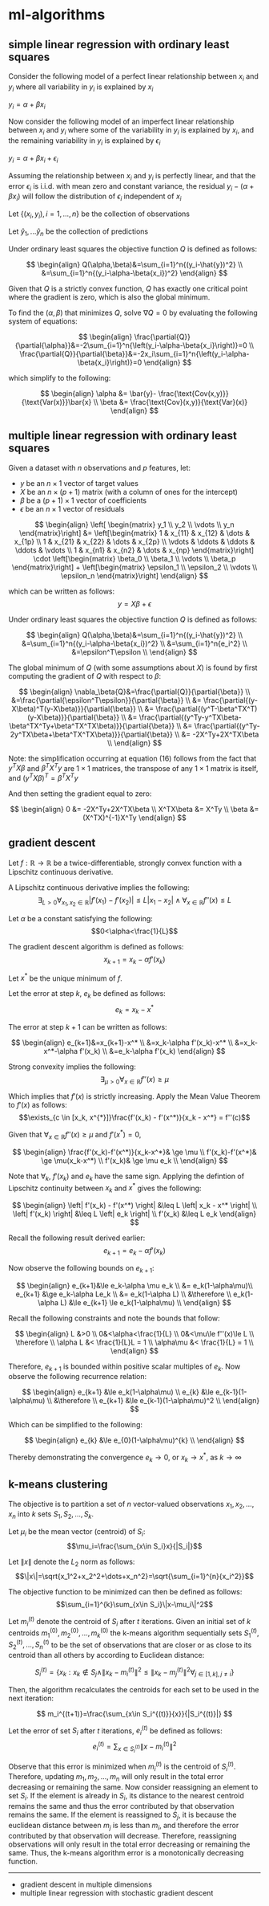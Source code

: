 # ml-algorithms

## simple linear regression with ordinary least squares

Consider the following model of a perfect linear relationship between $x_i$ and $y_i$ where all variability in $y_i$ is explained by $x_i$

$y_i=\alpha+\beta{x_i}$

Now consider the following model of an imperfect linear relationship between $x_i$ and $y_i$ where some of the variability in $y_i$ is explained by $x_i$, and the remaining variability in $y_i$ is explained by $\epsilon_i$

$y_i=\alpha+\beta{x_i}+\epsilon_i$

Assuming the relationship between $x_i$ and $y_i$ is perfectly linear, and that the error $\epsilon_i$ is i.i.d. with mean zero and constant variance, the residual $y_i-(\alpha+\beta{x_i})$ will follow the distribution of $\epsilon_i$ independent of $x_i$

Let $\{(x_i,y_i),i=1,...,n\}$ be the collection of observations

Let $\hat{y}_1,...\hat{y}_n$ be the collection of predictions

Under ordinary least squares the objective function $Q$ is defined as follows:

$$
\begin{align}
Q(\alpha,\beta)&=\sum_{i=1}^n{(y_i-\hat{y})^2} \\
&=\sum_{i=1}^n{(y_i-\alpha-\beta{x_i})^2}
\end{align}
$$

Given that $Q$ is a strictly convex function, $Q$ has exactly one critical point where the gradient is zero, which is also the global minimum.

To find the $(\alpha,\beta)$ that minimizes $Q$, solve $\nabla{Q}=0$ by evaluating the following system of equations:

$$
\begin{align}
\frac{\partial{Q}}{\partial{\alpha}}&=-2\sum_{i=1}^n{\left(y_i-\alpha-\beta{x_i}\right)}=0 \\
\frac{\partial{Q}}{\partial{\beta}}&=-2x_i\sum_{i=1}^n{\left(y_i-\alpha-\beta{x_i}\right)}=0
\end{align}
$$

which simplify to the following:

$$
\begin{align}
\alpha &= \bar{y}- \frac{\text{Cov(x,y)}}{\text{Var(x)}}\bar{x} \\
\beta &= \frac{\text{Cov}(x,y)}{\text{Var}(x)}
\end{align}
$$

## multiple linear regression with ordinary least squares

Given a dataset with $n$ observations and $p$ features, let:

- $y$ be an $n \times 1$ vector of target values
- $X$ be an $n \times (p+1)$ matrix (with a column of ones for the intercept)
- $\beta$ be a $(p+1) \times 1$ vector of coefficients
- $\epsilon$ be an $n \times 1$ vector of residuals

$$
\begin{align}
\left[
\begin{matrix}
y_1 \\
y_2 \\
\vdots \\
y_n
\end{matrix}\right]
&=
\left[\begin{matrix}
1 & x_{11} & x_{12} & \dots & x_{1p} \\
1 & x_{21} & x_{22} & \dots & x_{2p} \\
\vdots & \ddots & \ddots & \ddots & \vdots \\
1 & x_{n1} & x_{n2} & \dots & x_{np}
\end{matrix}\right]
\cdot
\left[\begin{matrix}
\beta_0 \\
\beta_1 \\
\vdots \\
\beta_p
\end{matrix}\right]
+
\left[\begin{matrix}
\epsilon_1 \\
\epsilon_2 \\
\vdots \\
\epsilon_n
\end{matrix}\right]
\end{align}
$$

which can be written as follows:
$$y=X\beta+\epsilon$$

Under ordinary least squares the objective function $Q$ is defined as follows:

$$
\begin{align}
Q(\alpha,\beta)&=\sum_{i=1}^n{(y_i-\hat{y})^2} \\
&=\sum_{i=1}^n{(y_i-\alpha-\beta{x_i})^2} \\
&=\sum_{i=1}^n{e_i^2} \\
&=\epsilon^T\epsilon \\
\end{align}
$$

The global minimum of $Q$ (with some assumptions about $X$) is found by first computing the gradient of $Q$ with respect to $\beta$:

$$
\begin{align}
\nabla_\beta{Q}&=\frac{\partial{Q}}{\partial{\beta}} \\
&=\frac{\partial{\epsilon^T\epsilon}}{\partial{\beta}} \\
&= \frac{\partial{(y-X\beta)^T(y-X\beta)}}{\partial{\beta}} \\
&= \frac{\partial{(y^T-\beta^TX^T)(y-X\beta)}}{\partial{\beta}} \\
&= \frac{\partial{(y^Ty-y^TX\beta-\beta^TX^Ty+\beta^TX^TX\beta)}}{\partial{\beta}} \\
&= \frac{\partial{(y^Ty-2y^TX\beta+\beta^TX^TX\beta)}}{\partial{\beta}} \\
&= -2X^Ty+2X^TX\beta \\
\end{align}
$$

Note: the simplification occurring at equation $(16)$ follows from the fact that $y^TX\beta$ and $\beta^TX^Ty$ are $1\times1$ matrices, the transpose of any $1\times1$ matrix is itself, and $(y^TX\beta)^T=\beta^TX^Ty$

And then setting the gradient equal to zero:

$$
\begin{align}
0 &= -2X^Ty+2X^TX\beta \\
X^TX\beta &= X^Ty \\
\beta &= (X^TX)^{-1}X^Ty
\end{align}
$$

## gradient descent

Let $f:\mathbb{R}\to\mathbb{R}$ be a twice-differentiable, strongly convex function with a Lipschitz continuous derivative.

A Lipschitz continuous derivative implies the following:
$$\exists_{L>0}\forall_{x_1,x_2\in\mathbb{R}}|f'(x_1)-f'(x_2)|\le L|x_1-x_2|\land \forall_{x\in\mathbb{R}}f''(x)\le L$$

Let $\alpha$ be a constant satisfying the following:
$$0<\alpha<\frac{1}{L}$$

The gradient descent algorithm is defined as follows:
$$x_{k+1}=x_k-\alpha f'(x_k)$$

Let $x^*$ be the unique minimum of $f$.

Let the error at step $k$, $e_k$ be defined as follows:
$$e_k=x_k-x^*$$

The error at step $k+1$ can be written as follows:

$$
\begin{align}
e_{k+1}&=x_{k+1}-x^* \\
&=x_k-\alpha f'(x_k)-x^* \\
&=x_k-x^*-\alpha f'(x_k) \\
&=e_k-\alpha f'(x_k)
\end{align}
$$

Strong convexity implies the following:
$$\exists_{\mu>0}\forall_{x\in\mathbb{R}}f''(x)\ge\mu$$

Which implies that $f'(x)$ is strictly increasing. Apply the Mean Value Theorem to $f'(x)$ as follows:
$$\exists_{c \in [x_k, x^{*}]}\frac{f'(x_k) - f'(x^*)}{x_k - x^*} = f''(c)$$

Given that $\forall_{x\in\mathbb{R}}f''(x)\ge\mu$ and $f'(x^*)=0$,

$$
\begin{align}
\frac{f'(x_k)-f'(x^*)}{x_k-x^*}& \ge \mu \\
f'(x_k)-f'(x^*)& \ge \mu(x_k-x^*) \\
f'(x_k)& \ge \mu e_k \\
\end{align}
$$

Note that $\forall_{k}$, $f'(x_k)$ and $e_k$ have the same sign. Applying the defintion of Lipschitz continuity between $x_k$ and $x^*$ gives the following:

$$
\begin{align}
\left| f'(x_k) - f'(x^*) \right| &\leq L \left| x_k - x^* \right| \\
\left| f'(x_k) \right| &\leq L \left| e_k \right| \\
f'(x_k) &\leq L e_k
\end{align}
$$

Recall the following result derived earlier:
$$e_{k+1} = e_k-\alpha f'(x_k)$$

Now observe the following bounds on $e_{k+1}$:

$$
\begin{align}
e_{k+1}&\le e_k-\alpha \mu e_k \\
&= e_k(1-\alpha\mu)\\
e_{k+1} &\ge e_k-\alpha Le_k \\
&= e_k(1-\alpha L) \\
&\therefore \\
e_k(1-\alpha L) &\le e_{k+1} \le e_k(1-\alpha\mu) \\
\end{align}
$$

Recall the following constraints and note the bounds that follow:

$$
\begin{align}
L &>0 \\
0&<\alpha<\frac{1}{L} \\
0&<\mu\le f''(x)\le L \\
\therefore \\
\alpha L &< \frac{1}{L}L = 1 \\
\alpha\mu &< \frac{1}{L} = 1 \\
\end{align}
$$

Therefore, $e_{k+1}$ is bounded within positive scalar multiples of $e_k$. Now observe the following recurrence relation:

$$
\begin{align}
e_{k+1} &\le e_k(1-\alpha\mu) \\
e_{k} &\le e_{k-1}(1-\alpha\mu) \\
&\therefore \\
e_{k+1} &\le e_{k-1}(1-\alpha\mu)^2 \\
\end{align}
$$

Which can be simplified to the following:

$$
\begin{align}
e_{k} &\le e_{0}(1-\alpha\mu)^{k} \\
\end{align}
$$

Thereby demonstrating the convergence $e_k\to0$, or $x_k\to x^*$, as $k\to \infty$

## k-means clustering

The objective is to partition a set of $n$ vector-valued observations $x_1,x_2,\dots,x_n$ into $k$ sets $S_1,S_2,...,S_k$.

Let $\mu_i$ be the mean vector (centroid) of $S_i$:
$$\mu_i=\frac{\sum_{x\in S_i}x}{|S_i|}$$

Let $\|x\|$ denote the $L_2$ norm as follows:
$$\|x\|=\sqrt{x_1^2+x_2^2+\dots+x_n^2}=\sqrt{\sum_{i=1}^{n}{x_i^2}}$$

The objective function to be minimized can then be defined as follows:
$$\sum_{i=1}^{k}\sum_{x\in S_i}\|x-\mu_i\|^2$$

Let $m_i^{(t)}$ denote the centroid of $S_i$ after $t$ iterations. Given an initial set of $k$ centroids $m_1^{(0)},m_2^{(0)},\dots,m_k^{(0)}$ the k-means algorithm sequentially sets $S_1^{(t)},S_2^{(t)},\dots,S_n^{(t)}$ to be the set of observations that are closer or as close to its centroid than all others by according to Euclidean distance:

$$
S_i^{(t)}=\{x_k:x_k\notin S_j\land\|x_k-m_i^{(t)}\|^2\le\|x_k-m_j^{(t)}\|^2\forall_{j\in[1,k],j\ne i}\}
$$

Then, the algorithm recalculates the centroids for each set to be used in the next iteration:

$$
m_i^{(t+1)}=\frac{\sum_{x\in S_i^{(t)}}{x}}{|S_i^{(t)}|}
$$

Let the error of set $S_i$ after $t$ iterations, $e_i^{(t)}$ be defined as follows:
$$e_i^{(t)}=\sum_{x\in S_i^{(t)}}{\|x-m_i^{(t)}\|^2}$$

Observe that this error is minimized when $m_i^{(t)}$ is the centroid of $S_i^{(t)}$. Therefore, updating $m_1,m_2,...,m_n$ will only result in the total error decreasing or remaining the same. Now consider reassigning an element to set $S_i$. If the element is already in $S_i$, its distance to the nearest centroid remains the same and thus the error contributed by that observation remains the same. If the element is reassigned to $S_j$, it is because the euclidean distance between $m_j$ is less than $m_i$, and therefore the error contributed by that observation will decrease. Therefore, reassigning observations will only result in the total error decreasing or remaining the same. Thus, the k-means algorithm error is a monotonically decreasing function.

---

- gradient descent in multiple dimensions
- multiple linear regression with stochastic gradient descent
